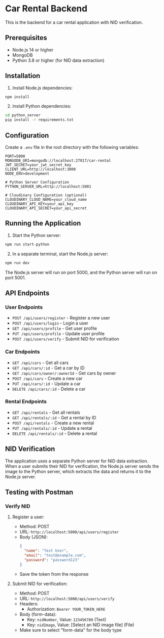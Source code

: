 # Car Rental Backend

This is the backend for a car rental application with NID verification.

## Prerequisites

- Node.js 14 or higher
- MongoDB
- Python 3.8 or higher (for NID data extraction)

## Installation

1. Install Node.js dependencies:

```bash
npm install
```

2. Install Python dependencies:

```bash
cd python_server
pip install -r requirements.txt
```

## Configuration

Create a `.env` file in the root directory with the following variables:

```
PORT=5000
MONGODB_URI=mongodb://localhost:27017/car-rental
JWT_SECRET=your_jwt_secret_key
CLIENT_URL=http://localhost:3000
NODE_ENV=development

# Python Server Configuration
PYTHON_SERVER_URL=http://localhost:5001

# Cloudinary Configuration (optional)
CLOUDINARY_CLOUD_NAME=your_cloud_name
CLOUDINARY_API_KEY=your_api_key
CLOUDINARY_API_SECRET=your_api_secret
```

## Running the Application

1. Start the Python server:

```bash
npm run start-python
```

2. In a separate terminal, start the Node.js server:

```bash
npm run dev
```

The Node.js server will run on port 5000, and the Python server will run on port 5001.

## API Endpoints

### User Endpoints

- `POST /api/users/register` - Register a new user
- `POST /api/users/login` - Login a user
- `GET /api/users/profile` - Get user profile
- `PUT /api/users/profile` - Update user profile
- `POST /api/users/verify` - Submit NID for verification

### Car Endpoints

- `GET /api/cars` - Get all cars
- `GET /api/cars/:id` - Get a car by ID
- `GET /api/cars/owner/:ownerId` - Get cars by owner
- `POST /api/cars` - Create a new car
- `PUT /api/cars/:id` - Update a car
- `DELETE /api/cars/:id` - Delete a car

### Rental Endpoints

- `GET /api/rentals` - Get all rentals
- `GET /api/rentals/:id` - Get a rental by ID
- `POST /api/rentals` - Create a new rental
- `PUT /api/rentals/:id` - Update a rental
- `DELETE /api/rentals/:id` - Delete a rental

## NID Verification

The application uses a separate Python server for NID data extraction. When a user submits their NID for verification, the Node.js server sends the image to the Python server, which extracts the data and returns it to the Node.js server.

## Testing with Postman

### Verify NID

1. Register a user:
   - Method: POST
   - URL: `http://localhost:5000/api/users/register`
   - Body (JSON):
     ```json
     {
       "name": "Test User",
       "email": "test@example.com",
       "password": "password123"
     }
     ```
   - Save the token from the response

2. Submit NID for verification:
   - Method: POST
   - URL: `http://localhost:5000/api/users/verify`
   - Headers:
     - Authorization: `Bearer YOUR_TOKEN_HERE`
   - Body (form-data):
     - Key: `nidNumber`, Value: `123456789` (Text)
     - Key: `nidImage`, Value: [Select an NID image file] (File)
   - Make sure to select "form-data" for the body type 